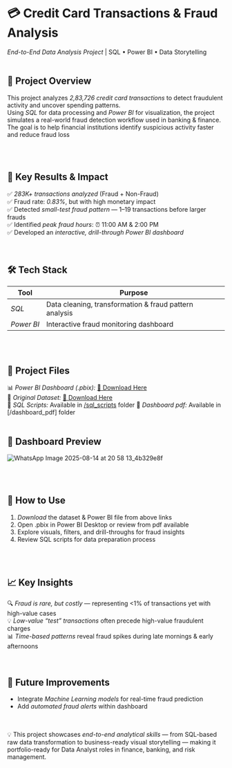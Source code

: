 # 💳 Credit Card Transactions & Fraud Analysis  

 *End-to-End Data Analysis Project* | SQL • Power BI • Data Storytelling
<br><br>


## 🌟 Project Overview  
This project analyzes *2,83,726 credit card transactions* to detect fraudulent activity and uncover spending patterns.  
Using *SQL* for data processing and *Power BI* for visualization, the project simulates a real-world fraud detection workflow used in banking & finance.
The goal is to help financial institutions identify suspicious activity faster and reduce fraud loss



<br><br>



## 🎯 Key Results & Impact  
✅ *283K+ transactions analyzed* (Fraud + Non-Fraud)  
✅ Fraud rate: *0.83%*, but with high monetary impact  
✅ Detected *small-test fraud pattern* — $1–$19 transactions before larger frauds  
✅ Identified *peak fraud hours*: ⏰ 11:00 AM & 2:00 PM  
✅ Developed an *interactive, drill-through Power BI dashboard*  
<br><br>




## 🛠 Tech Stack  
| Tool      | Purpose |
|-----------|---------|
| *SQL*   | Data cleaning, transformation & fraud pattern analysis |
| *Power BI* | Interactive fraud monitoring dashboard |
<br><br>



## 📂 Project Files  
📊 *Power BI Dashboard (.pbix):* [🔗 Download Here](https://drive.google.com/file/d/15ZM8Oe40IbI7p2U2kg7Fzf_d5l8RWgA5/view?usp=drive_link)  
📁 *Original Dataset:* [🔗 Download Here](https://drive.google.com/file/d/1hiJoOctRrKugKv6MqlMEFLc8DTpQqefr/view?usp=drive_link)  
📄 *SQL Scripts:* Available in [/sql_scripts](./sql_scripts) folder
📄 *Dashboard pdf:* Available in [/dashboard_pdf] folder
<br><br>





## 📸 Dashboard Preview  

![WhatsApp Image 2025-08-14 at 20 58 13_4b329e8f](https://github.com/user-attachments/assets/dfdfe717-0949-4fc4-be6e-9b1078c16191)



<br><br>




## 📜 How to Use  
1. *Download* the dataset & Power BI file from above links  
2. Open .pbix in Power BI Desktop or review from pdf available 
3. Explore visuals, filters, and drill-throughs for fraud insights  
4. Review SQL scripts for data preparation process  

<br><br>



## 📈 Key Insights  
🔍 *Fraud is rare, but costly* — representing <1% of transactions yet with high-value cases  
💡 *Low-value “test” transactions* often precede high-value fraudulent charges  
📊 *Time-based patterns* reveal fraud spikes during late mornings & early afternoons  
<br><br>




## 🚀 Future Improvements  
- Integrate *Machine Learning models* for real-time fraud prediction  
- Add *automated fraud alerts* within dashboard  
<br><br>




 💡 This project showcases *end-to-end analytical skills* — from SQL-based raw data transformation to business-ready visual storytelling — making it portfolio-ready for Data Analyst roles in finance, banking, and risk management.  

